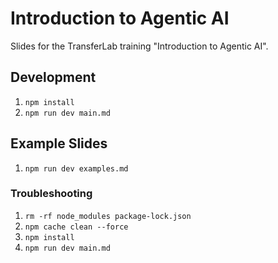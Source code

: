 # Introduction to Agentic AI

Slides for the TransferLab training "Introduction to Agentic AI".

## Development

1. `npm install`
2. `npm run dev main.md`

## Example Slides

1. `npm run dev examples.md`

### Troubleshooting

1. `rm -rf node_modules package-lock.json`
2. `npm cache clean --force`
3. `npm install`
4. `npm run dev main.md`

